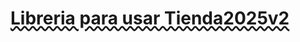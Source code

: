 <h1><a style="text-decoration-style: wavy; text-decoration-line: underline" href="https://github.com/PabloDiaZzz/Gestor/raw/refs/heads/master/bin/Gestor%20de%20Entidades.jar">Libreria para usar Tienda2025v2</a></h1>
